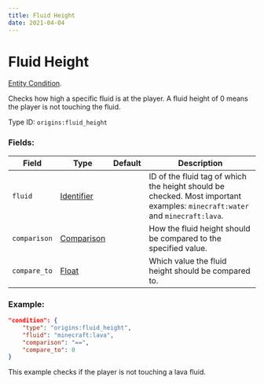 ```yaml
---
title: Fluid Height
date: 2021-04-04
---
```

# Fluid Height

[Entity Condition](../entity_conditions.md).

Checks how high a specific fluid is at the player. A fluid height of 0 means the player is not touching the fluid.

Type ID: `origins:fluid_height`

### Fields:

Field  | Type | Default | Description
-------|------|---------|-------------
`fluid` | [Identifier](../data_types/identifier.md) | | ID of the fluid tag of which the height should be checked. Most important examples: `minecraft:water` and `minecraft:lava`.
`comparison` | [Comparison](../data_types/comparison.md) | | How the fluid height should be compared to the specified value.
`compare_to` | [Float](../data_types/float.md) | | Which value the fluid height should be compared to.

### Example:
```json
"condition": {
    "type": "origins:fluid_height",
    "fluid": "minecraft:lava",
    "comparison": "==",
    "compare_to": 0
}
```
This example checks if the player is not touching a lava fluid.